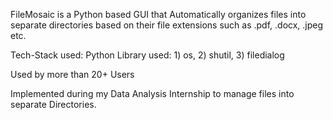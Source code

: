 FileMosaic is a Python based GUI that Automatically organizes files into separate directories based on their file extensions such as .pdf, .docx, .jpeg etc.

Tech-Stack used: Python
Library used: 1) os, 
              2) shutil, 
              3) filedialog
              
Used by more than 20+ Users

Implemented during my Data Analysis Internship to manage files into separate Directories.
